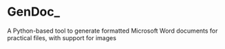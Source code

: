 # GenDoc_
A Python-based tool to generate formatted Microsoft Word documents for practical files, with support for images
